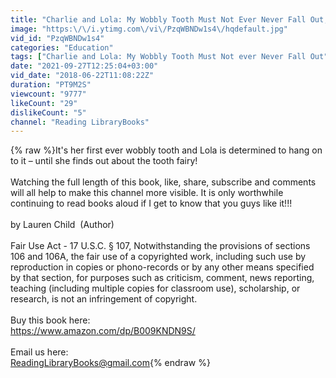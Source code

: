 ```yaml
---
title: "Charlie and Lola: My Wobbly Tooth Must Not Ever Never Fall Out, read aloud - ReadingLibraryBooks"
image: "https:\/\/i.ytimg.com\/vi\/PzqWBNDw1s4\/hqdefault.jpg"
vid_id: "PzqWBNDw1s4"
categories: "Education"
tags: ["Charlie and Lola: My Wobbly Tooth Must Not ever Never Fall Out","Charlie and Lola","My Wobbly Tooth Must Not ever Never Fall Out"]
date: "2021-09-27T12:25:04+03:00"
vid_date: "2018-06-22T11:08:22Z"
duration: "PT9M2S"
viewcount: "9777"
likeCount: "29"
dislikeCount: "5"
channel: "Reading LibraryBooks"
---
```

{% raw %}It's her first ever wobbly tooth and Lola is determined to hang on to it – until she finds out about the tooth fairy!<br /><br />Watching the full length of this book, like, share, subscribe and comments will all help to make this channel more visible. It is only worthwhile continuing to read books aloud if I get to know that you guys like it!!!<br /><br />by Lauren Child  (Author)<br /><br />Fair Use Act - 17 U.S.C. § 107, Notwithstanding the provisions of sections 106 and 106A, the fair use of a copyrighted work, including such use by reproduction in copies or phono-records or by any other means specified by that section, for purposes such as criticism, comment, news reporting, teaching (including multiple copies for classroom use), scholarship, or research, is not an infringement of copyright.<br /><br />Buy this book here:<br /><a rel="nofollow" target="blank" href="https://www.amazon.com/dp/B009KNDN9S/">https://www.amazon.com/dp/B009KNDN9S/</a><br /><br />Email us here:<br />ReadingLibraryBooks@gmail.com{% endraw %}
